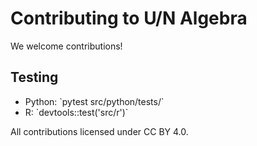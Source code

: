 # Contributing to U/N Algebra

We welcome contributions! 

## Testing
- Python: \`pytest src/python/tests/\`
- R: \`devtools::test('src/r')\`

All contributions licensed under CC BY 4.0.

